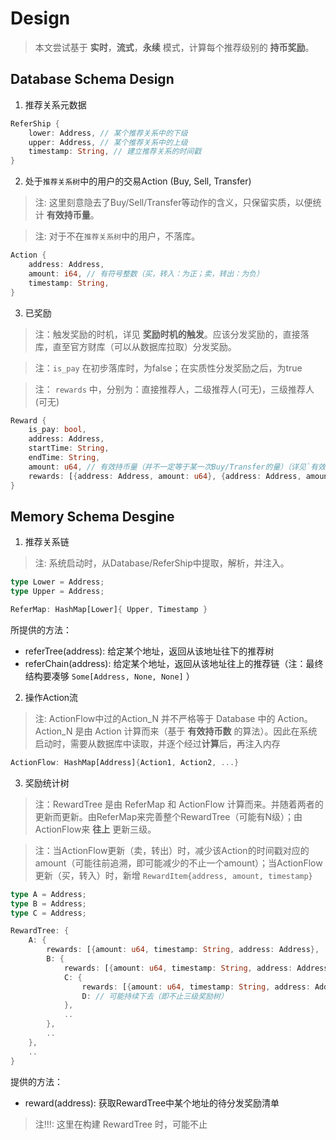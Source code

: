 # Design

> 本文尝试基于 **实时**，**流式**，**永续** 模式，计算每个推荐级别的 **持币奖励**。

## Database Schema Design

1. 推荐关系元数据

```rust title="视角是以关系为实体，而非下级或上级（这样理解不容易出错）"
ReferShip {
	lower: Address, // 某个推荐关系中的下级
	upper: Address, // 某个推荐关系中的上级
	timestamp: String, // 建立推荐关系的时间戳
}
```

2. 处于`推荐关系树`中的用户的交易Action (Buy, Sell, Transfer)

> 注: 这里刻意隐去了Buy/Sell/Transfer等动作的含义，只保留实质，以便统计 **有效持币量**。

> 注: 对于不在`推荐关系树`中的用户，不落库。

```rust
Action {
	address: Address,
	amount: i64, // 有符号整数（买，转入：为正；卖，转出：为负）
	timestamp: String, 
}
```

3. 已奖励

> 注：触发奖励的时机，详见 **奖励时机的触发**。应该分发奖励的，直接落库，直至官方财库（可以从数据库拉取）分发奖励。

> 注：`is_pay` 在初步落库时，为false；在实质性分发奖励之后，为true

> 注： `rewards` 中，分别为：直接推荐人，二级推荐人(可无)，三级推荐人(可无)

```rust
Reward {
	is_pay: bool,
	address: Address,
	startTime: String,
	endTime: String,
	amount: u64, // 有效持币量（并不一定等于某一次Buy/Transfer的量）（详见`有效持有量`的计算）
	rewards: [{address: Address, amount: u64}, {address: Address, amount: u64}, {address: Address, amount: u64}]
}
```

## Memory Schema Desgine

1. 推荐关系链

> 注: 系统启动时，从Database/ReferShip中提取，解析，并注入。

```rust
type Lower = Address;
type Upper = Address;

ReferMap: HashMap[Lower]{ Upper, Timestamp }
```

所提供的方法：

- referTree(address): 给定某个地址，返回从该地址往下的推荐树
- referChain(address): 给定某个地址，返回从该地址往上的推荐链（注：最终结构要凑够 `Some[Address, None, None]` ）

2. 操作Action流

> 注: ActionFlow中过的Action_N 并不严格等于 Database 中的 Action。Action_N 是由 Action 计算而来（基于 **有效持币数** 的算法）。因此在系统启动时，需要从数据库中读取，并逐个经过**计算**后，再注入内存

```rust
ActionFlow: HashMap[Address]{Action1, Action2, ...}
```

3. 奖励统计树

> 注：RewardTree 是由 ReferMap 和 ActionFlow 计算而来。并随着两者的更新而更新。由ReferMap来完善整个RewardTree（可能有N级）；由ActionFlow来 **往上** 更新三级。

> 注：当ActionFlow更新（卖，转出）时，减少该Action的时间戳对应的amount（可能往前追溯，即可能减少的不止一个amount）；当ActionFlow更新（买，转入）时，新增 `RewardItem{address, amount, timestamp}`

```rust
type A = Address;
type B = Address;
type C = Address;

RewardTree: {
	A: {
		rewards: [{amount: u64, timestamp: String, address: Address}, ..],
		B: {
			rewards: [{amount: u64, timestamp: String, address: Address}, ..],
			C: {
				rewards: [{amount: u64, timestamp: String, address: Address}, ..],
				D: // 可能持续下去（即不止三级奖励树）
			},
			..
		},
		..
	},
	..
}
```

提供的方法：
- reward(address): 获取RewardTree中某个地址的待分发奖励清单

> 注!!!: 这里在构建 RewardTree 时，可能不止

